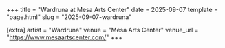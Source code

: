 +++
title = "Wardruna at Mesa Arts Center"
date = 2025-09-07
template = "page.html"
slug = "2025-09-07-wardruna"

[extra]
artist = "Wardruna"
venue = "Mesa Arts Center"
venue_url = "https://www.mesaartscenter.com/"
+++
